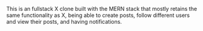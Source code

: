 This is an fullstack X clone built with the MERN stack that mostly retains the same functionality as X, being able to create posts, follow different users and view their posts, and having notifications. 
